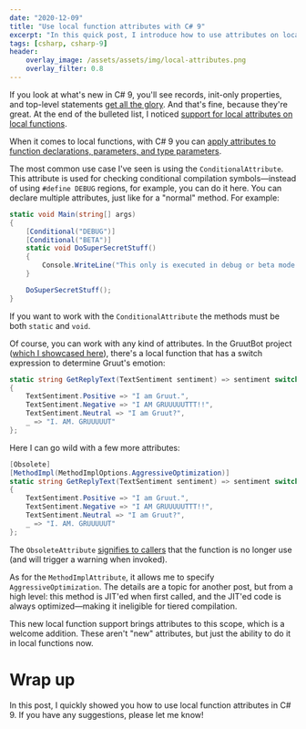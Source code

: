 ```yaml
---
date: "2020-12-09"
title: "Use local function attributes with C# 9"
excerpt: "In this quick post, I introduce how to use attributes on local functions in C# 9."
tags: [csharp, csharp-9]
header:
    overlay_image: /assets/assets/img/local-attributes.png
    overlay_filter: 0.8
---
```


If you look at what's new in C# 9, you'll see records, init-only properties, and top-level statements [get all the glory](https://docs.microsoft.com/dotnet/csharp/whats-new/csharp-9). And that's fine, because they're great. At the end of the bulleted list, I noticed [support for local attributes on local functions](https://docs.microsoft.com/dotnet/csharp/whats-new/csharp-9).

When it comes to local functions, with C# 9 you can [apply attributes to function declarations, parameters, and type parameters](https://docs.microsoft.com/dotnet/csharp/language-reference/proposals/csharp-9.0/local-function-attributes).

The most common use case I've seen is using the `ConditionalAttribute`. This attribute is used for checking conditional compilation symbols—instead of using `#define DEBUG` regions, for example, you can do it here. You can declare multiple attributes, just like for a "normal" method. For example:

```csharp
static void Main(string[] args)
{
    [Conditional("DEBUG")]
    [Conditional("BETA")]
    static void DoSuperSecretStuff()
    {
        Console.WriteLine("This only is executed in debug or beta mode.");
    }

    DoSuperSecretStuff();
}
```

If you want to work with the `ConditionalAttribute` the methods must be both `static` and `void`.

Of course, you can work with any kind of attributes. In the GruutBot project ([which I showcased here](https://daveabrock.com/2020/07/28/azure-bot-service-cognitive-services)), there's a local function that has a switch expression to determine Gruut's emotion:

```csharp
static string GetReplyText(TextSentiment sentiment) => sentiment switch
{
    TextSentiment.Positive => "I am Gruut.",
    TextSentiment.Negative => "I AM GRUUUUUTTT!!",
    TextSentiment.Neutral => "I am Gruut?",
    _ => "I. AM. GRUUUUUT"
};
```

Here I can go wild with a few more attributes:

```csharp
[Obsolete]
[MethodImpl(MethodImplOptions.AggressiveOptimization)]
static string GetReplyText(TextSentiment sentiment) => sentiment switch
{
    TextSentiment.Positive => "I am Gruut.",
    TextSentiment.Negative => "I AM GRUUUUUTTT!!",
    TextSentiment.Neutral => "I am Gruut?",
    _ => "I. AM. GRUUUUUT"
};
```

The `ObsoleteAttribute` [signifies to callers](https://docs.microsoft.com/dotnet/api/system.obsoleteattribute?view=net-5.0) that the function is no longer use (and will trigger a warning when invoked).

As for the `MethodImplAttribute`, it allows me to specify `AggressiveOptimization`. The details are a topic for another post, but from a high level: this method is JIT'ed when first called, and the JIT'ed code is always optimized—making it ineligible for tiered compilation.

This new local function support brings attributes to this scope, which is a welcome addition. These aren't "new" attributes, but just the ability to do it in local functions now.

# Wrap up

In this post, I quickly showed you how to use local function attributes in C# 9. If you have any suggestions, please let me know!



